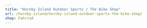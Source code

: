 ```yaml
---
title: "Hornby Island Outdoor Sports / The Bike Shop"
url: /hornby-island/hornby-island-outdoor-sports-the-bike-shop/
shop: Fahrrad
---
```

